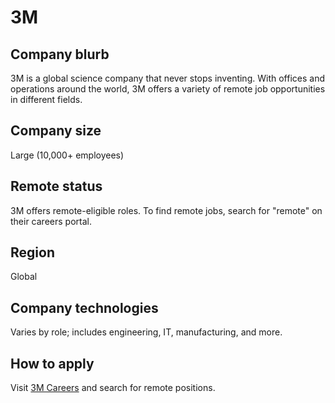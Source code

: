 # 3M

## Company blurb
3M is a global science company that never stops inventing. With offices and operations around the world, 3M offers a variety of remote job opportunities in different fields.

## Company size
Large (10,000+ employees)

## Remote status
3M offers remote-eligible roles. To find remote jobs, search for "remote" on their careers portal.

## Region
Global

## Company technologies
Varies by role; includes engineering, IT, manufacturing, and more.

## How to apply
Visit [3M Careers](https://3m.recsolu.com) and search for remote positions.
